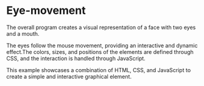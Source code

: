 # Eye-movement

The overall program creates a visual representation of a face with two eyes and a mouth. 

The eyes follow the mouse movement, providing an interactive and dynamic effect.The colors, sizes, and positions of the elements are defined through CSS, and the interaction is handled through JavaScript. 

This example showcases a combination of HTML, CSS, and JavaScript to create a simple and interactive graphical element.
